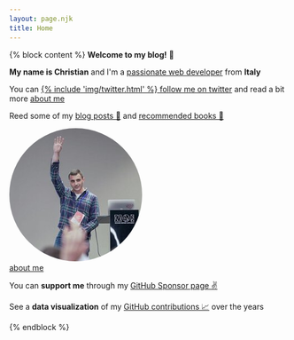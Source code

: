 ```yaml
---
layout: page.njk
title: Home
---
```


{% block content %}
<b>Welcome to my blog!</b> 👋

<b>My name is Christian</b> and I'm a <a href="https://www.linkedin.com/in/christian-fei-6b72b5123/" target="_blank">passionate web developer</a> from <b>Italy</b>

You can <a href="https://twitter.com/christian_fei" target="_blank">
{% include 'img/twitter.html' %} follow me on twitter</a> and read a bit more <a href="/about">about me</a>

Reed some of my <a href="/posts">blog posts 📝</a> and <a href="/books">recommended books 📖</a>

<div class="cf">
  <a href="/about">
    <img style="border-radius: 50%;" src="/assets/images/cf3.jpg"/><br/>about me
  </a>
</div>

You can **support me** through my [GitHub Sponsor page ✌️](https://github.com/sponsors/christian-fei)

See a **data visualization** of my [GitHub contributions 📈](/contributions) over the years

{% endblock %}
